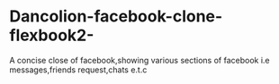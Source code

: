 # Dancolion-facebook-clone-flexbook2-
A concise close of facebook,showing various sections of facebook i.e messages,friends request,chats e.t.c
